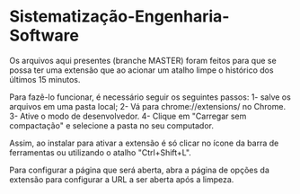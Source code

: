 # Sistematização-Engenharia-Software

Os arquivos aqui presentes (branche MASTER) foram feitos para que se possa ter uma extensão que ao acionar um atalho limpe o histórico dos últimos 15 minutos.

Para fazê-lo funcionar, é necessário seguir os seguintes passos:
1- salve os arquivos em uma pasta local;
2- Vá para chrome://extensions/ no Chrome.
3- Ative o modo de desenvolvedor.
4- Clique em "Carregar sem compactação" e selecione a pasta no seu computador.

Assim, ao instalar para ativar a extensão é só clicar no ícone da barra de ferramentas ou utilizando o atalho "Ctrl+Shift+L". 

Para configurar a página que será aberta, abra a página de opções da extensão para configurar a URL a ser aberta após a limpeza.
